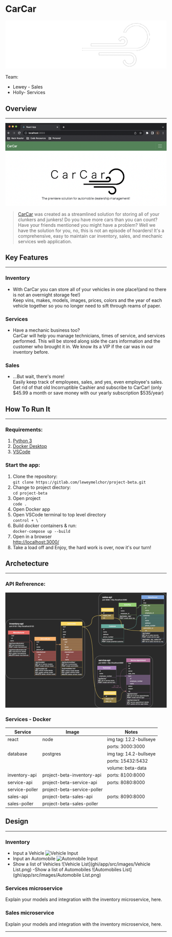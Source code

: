 # CarCar
![Our logo](ghi/app/src/images/CCLW.png)

Team:

* Lewey - Sales
* Holly- Services

## Overview

---

![home page](ghi/app/src/images/CarCarHome.png)
> [CarCar](http://localhost:3000/) was created as a streamlined solution for storing all of your clunkers and junkers! Do you have more cars than you can count? Have your friends mentioned you might have a problem? Well we have the solution for you, no, this is not an episode of hoarders! It's a comprehensive, easy to maintain car inventory, sales, and mechanic services web application.

## Key Features

---

### Inventory<br>
- With CarCar you can store all of your vehicles in one place!(and no there is not an overnight storage fee!) <br> Keep vins, makes, models, images, prices, colors and the year of each vehicle together so you no longer need to sift through reams of paper.
### Services
- Have a mechanic business too?<br>
CarCar will help you manage technicians, times of service, and services performed. This will be stored along side the cars information and the customer who brought it in. We know its a VIP if the car was in our inventory before.
### Sales
- ...But wait, there's more!<br>Easily keep track of employees, sales, and yes, even employee's sales. Get rid of that old Incorruptible Cashier and subscribe to CarCar! (only $45.99 a month or save money with our yearly subscription $535/year)


## How To Run It

---

### Requirements:

1. [Python 3](https://www.python.org/downloads/)
2. [Docker Desktop](https://www.docker.com/products/docker-desktop/)
3. [VSCode](https://code.visualstudio.com/)

### Start the app:

1. Clone the repository:<br>`git clone https://gitlab.com/leweymelchor/project-beta.git`
2. Change to project diectory:<br>`cd project-beta`
3. Open project<br>`code .`
4. Open Docker app
5. Open VSCode terminal  to top level directory<br>`control + \` `
6. Build docker containers & run:<br>
    `docker-compose up --build`
7. Open in a browser<br> [http://localhost:3000/](http://localhost:3000/)
8. Take a load off and Enjoy, the hard work is over, now it's our turn!


## Archetecture

---

### API Refrerence:
![api diagram](ghi/app/src/images/CarCarAPIs.png)

### Services - Docker
| Service | Image | Notes |
| --- | --- | --- |
| react | node | img tag: 12.2-bullseye |
| | |ports: 3000:3000 |
| database | postgres | img tag: 14.2-bullseye |
| | | ports: 15432:5432 |
| | | volume: beta-data |
| inventory-api | project-beta-inventory-api | ports: 8100:8000 |
| service-api | project-beta-service-api | ports: 8080:8000 |
| service-poller | project-beta-service-poller |  |
| sales-api | project-beta-sales-api | ports: 8090:8000 |
| sales-poller | project-beta-sales-poller |  |

## Design

---

### Inventory
- Input a Vehicle
![Vehicle Input]()
- Input an Automobile
![Automobile Input]()
- Show a list of Vehicles
![Vehicle List](ghi/app/src/images/Vehicle List.png)
-Show a list of Automobiles
![Automobiles List](ghi/app/src/images/Automobile List.png)

### Services microservice

Explain your models and integration with the inventory
microservice, here.

### Sales microservice

Explain your models and integration with the inventory
microservice, here.

---
